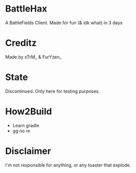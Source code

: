 # BattleHax
A BattleFields Client. Made for fun (&amp; idk what) in 3 days

# Creditz
Made by xTrM_ & FurYzen_

# State
Discontinued. Only here for testing purposes.

# How2Build
- Learn gradle
- gg no re

# Disclaimer
I'm not responsible for anything, or any toaster that explode.
